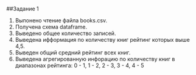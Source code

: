 ##Задание 1
1. Выпонено чтение файла books.csv.
2. Получена схема dataframe.
3. Выведено общее количество записей. 
4. Выведена ифформация по количеству книг рейтинг которых выше 4,5.
5. Выведен общий средний рейтинг всех книг.
6. Выведена агрегированную инфорацию по количеству книг в диапазонах рейтинга:
    0 - 1, 1 - 2, 2 - 3, 3 - 4, 4 - 5